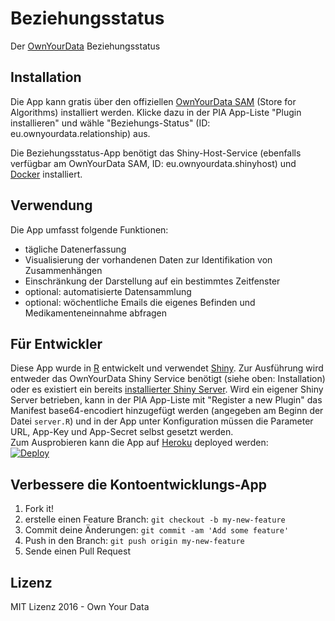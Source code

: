 # Beziehungsstatus
Der [OwnYourData](https://www.ownyourdata.eu) Beziehungsstatus

## Installation

Die App kann gratis über den offiziellen [OwnYourData SAM](http://oyd-sam.herokuapp.com) (Store for Algorithms) installiert werden. Klicke dazu in der PIA App-Liste "Plugin installieren" und wähle "Beziehungs-Status" (ID: eu.ownyourdata.relationship) aus.

Die Beziehungsstatus-App benötigt das Shiny-Host-Service (ebenfalls verfügbar am OwnYourData SAM, ID: eu.ownyourdata.shinyhost) und [Docker](https://www.docker.com/) installiert.


## Verwendung

Die App umfasst folgende Funktionen:

* tägliche Datenerfassung
* Visualisierung der vorhandenen Daten zur Identifikation von Zusammenhängen
* Einschränkung der Darstellung auf ein bestimmtes Zeitfenster
* optional: automatisierte Datensammlung
* optional: wöchentliche Emails die eigenes Befinden und Medikamenteneinnahme abfragen


## Für Entwickler  

Diese App wurde in [R](https://cran.r-project.org/) entwickelt und verwendet [Shiny](http://shiny.rstudio.com/). Zur Ausführung wird entweder das OwnYourData Shiny Service benötigt (siehe oben: Installation) oder es existiert ein bereits [installierter Shiny Server](https://github.com/rstudio/shiny-server/wiki/Building-Shiny-Server-from-Source). Wird ein eigener Shiny Server betrieben, kann in der PIA App-Liste mit "Register a new Plugin" das Manifest base64-encodiert hinzugefügt werden (angegeben am Beginn der Datei `server.R`) und in der App unter Konfiguration müssen die Parameter URL, App-Key und App-Secret selbst gesetzt werden.  
Zum Ausprobieren kann die App auf [Heroku](https://www.heroku.com/) deployed werden:  
[![Deploy](https://www.herokucdn.com/deploy/button.png)](https://heroku.com/deploy)


## Verbessere die Kontoentwicklungs-App

1. Fork it!
2. erstelle einen Feature Branch: `git checkout -b my-new-feature`
3. Commit deine Änderungen: `git commit -am 'Add some feature'`
4. Push in den Branch: `git push origin my-new-feature`
5. Sende einen Pull Request

## Lizenz

MIT Lizenz 2016 - Own Your Data
